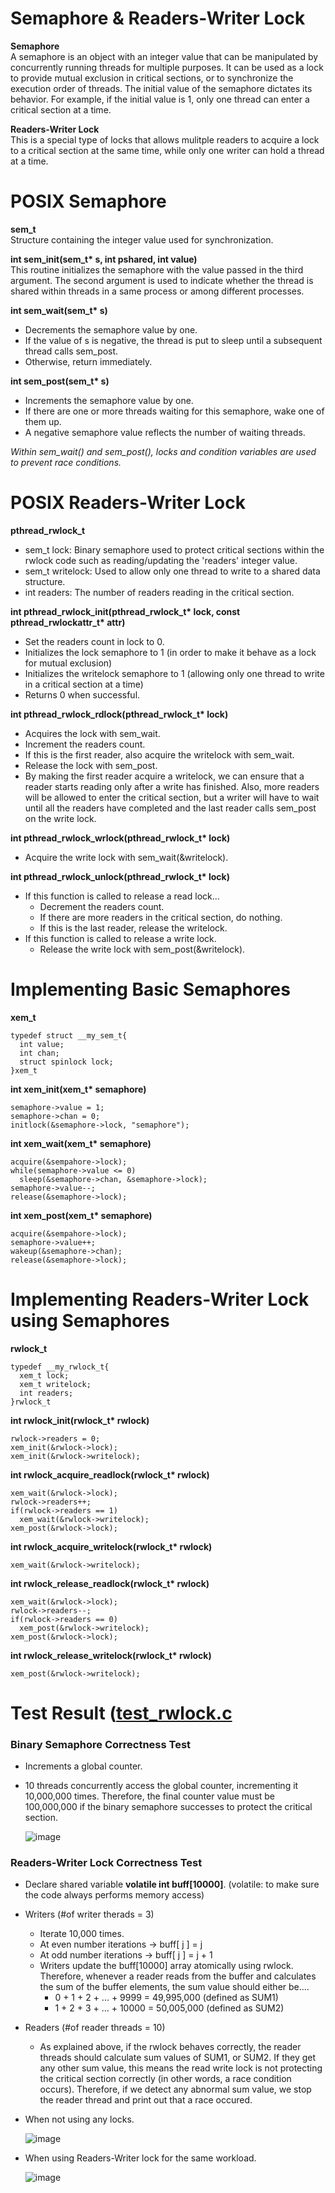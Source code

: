 # Semaphore & Readers-Writer Lock
**Semaphore**  
A semaphore is an object with an integer value that can be manipulated by concurrently running threads for multiple purposes. It can be used as a lock to provide mutual exclusion in critical sections, or to synchronize the execution order of threads. The initial value of the semaphore dictates its behavior. For example, if the initial value is 1, only one thread can enter a critical section at a time.

**Readers-Writer Lock**  
This is a special type of locks that allows mulitple readers to acquire a lock to a critical section at the same time, while only one writer can hold a thread at a time.

# POSIX Semaphore
**sem_t**  
Structure containing the integer value used for synchronization.

**int sem_init(sem_t\* s, int pshared, int value)**  
This routine initializes the semaphore with the value passed in the third argument. The second argument is used to indicate whether the thread is shared within threads in a same process or among different processes. 

**int sem_wait(sem_t\* s)**  
- Decrements the semaphore value by one.
- If the value of s is negative, the thread is put to sleep until a subsequent thread calls sem_post.
- Otherwise, return immediately.

**int sem_post(sem_t\* s)**  
- Increments the semaphore value by one.
- If there are one or more threads waiting for this semaphore, wake one of them up.
- A negative semaphore value reflects the number of waiting threads. 

*Within sem_wait() and sem_post(), locks and condition variables are used to prevent race conditions.*

# POSIX Readers-Writer Lock
**pthread_rwlock_t**  
- sem_t lock: Binary semaphore used to protect critical sections within the rwlock code such as reading/updating the 'readers' integer value.
- sem_t writelock: Used to allow only one thread to write to a shared data structure.
- int readers: The number of readers reading in the critical section. 

**int pthread_rwlock_init(pthread_rwlock_t\* lock, const pthread_rwlockattr_t\* attr)**  
- Set the readers count in lock to 0.
- Initializes the lock semaphore to 1 (in order to make it behave as a lock for mutual exclusion)
- Initializes the writelock semaphore to 1 (allowing only one thread to write in a critical section at a time)
- Returns 0 when successful.

**int pthread_rwlock_rdlock(pthread_rwlock_t\* lock)**  
- Acquires the lock with sem_wait.
- Increment the readers count.
- If this is the first reader, also acquire the writelock with sem_wait.
- Release the lock with sem_post.
- By making the first reader acquire a writelock, we can ensure that a reader starts reading only after a write has finished. Also, more readers will be allowed to enter the critical section, but a writer will have to wait until all the readers have completed and the last reader calls sem_post on the write lock.

**int pthread_rwlock_wrlock(pthread_rwlock_t\* lock)**  
- Acquire the write lock with sem_wait(&writelock).

**int pthread_rwlock_unlock(pthread_rwlock_t\* lock)**  
- If this function is called to release a read lock...
  - Decrement the readers count. 
  - If there are more readers in the critical section, do nothing. 
  - If this is the last reader, release the writelock.
- If this function is called to release a write lock.
  - Release the write lock with sem_post(&writelock).

# Implementing Basic Semaphores
**xem_t**  
```
typedef struct __my_sem_t{
  int value;
  int chan;
  struct spinlock lock;
}xem_t
```

**int xem_init(xem_t\* semaphore)**  
```
semaphore->value = 1;
semaphore->chan = 0;
initlock(&semaphore->lock, "semaphore");
```

**int xem_wait(xem_t\* semaphore)**  
```
acquire(&sempahore->lock);
while(semaphore->value <= 0)
  sleep(&semaphore->chan, &semaphore->lock);
semaphore->value--;
release(&semaphore->lock);
```

**int xem_post(xem_t\* semaphore)**  
```
acquire(&sempahore->lock);
semaphore->value++;
wakeup(&semaphore->chan);
release(&semaphore->lock);
```

# Implementing Readers-Writer Lock using Semaphores
**rwlock_t**  
```
typedef __my_rwlock_t{
  xem_t lock;
  xem_t writelock;
  int readers;
}rwlock_t
```

**int rwlock_init(rwlock_t\* rwlock)**  
```
rwlock->readers = 0;
xem_init(&rwlock->lock);
xem_init(&rwlock->writelock);
```  

**int rwlock_acquire_readlock(rwlock_t\* rwlock)**  
```
xem_wait(&rwlock->lock);
rwlock->readers++;
if(rwlock->readers == 1)
  xem_wait(&rwlock->writelock);
xem_post(&rwlock->lock);
```

**int rwlock_acquire_writelock(rwlock_t\* rwlock)**  
```
xem_wait(&rwlock->writelock);
```

**int rwlock_release_readlock(rwlock_t\* rwlock)**  
```
xem_wait(&rwlock->lock);
rwlock->readers--;
if(rwlock->readers == 0)
  xem_post(&rwlock->writelock);
xem_post(&rwlock->lock);
```

**int rwlock_release_writelock(rwlock_t\* rwlock)**  
```
xem_post(&rwlock->writelock);
```

# Test Result ([test_rwlock.c](https://github.com/ektmf7890/xv6-kernel/blob/master/xv6-public/test_rwlock.c)
### Binary Semaphore Correctness Test
- Increments a global counter.
- 10 threads concurrently access the global counter, incrementing it 10,000,000 times. Therefore, the final counter value must be 100,000,000 if the binary semaphore successes to protect the critical section.

  ![image](uploads/thread/img4.png)

### Readers-Writer Lock Correctness Test
- Declare shared variable **volatile int buff[10000]**. (volatile: to make sure the code always performs memory access)
- Writers (#of writer therads = 3)
  - Iterate 10,000 times.
  - At even number iterations -> buff[ j ] = j
  - At odd number iterations -> buff[ j ] = j + 1
  - Writers update the buff[10000] array atomically using rwlock. Therefore, whenever a reader reads from the buffer and calculates the sum of the buffer elements, the sum value should either be....
    - 0 + 1 + 2 + ... + 9999 = 49,995,000  (defined as SUM1)
    - 1 + 2 + 3 + ... + 10000 = 50,005,000 (defined as SUM2)

- Readers (#of reader threads = 10)
  - As explained above, if the rwlock behaves correctly, the reader threads should calculate sum values of SUM1, or SUM2. If they get any other sum value, this means the read write lock is not protecting the critical section correctly (in other words, a race condition occurs). Therefore, if we detect any abnormal sum value, we stop the reader thread and print out that a race occured.

- When not using any locks.  

  ![image](uploads/thread/img5.png)

- When using Readers-Writer lock for the same workload.  

  ![image](uploads/thread/img6.png)  

